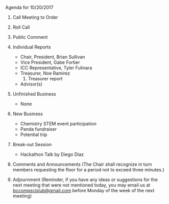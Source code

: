 Agenda for 10/20/2017

1. Call Meeting to Order

2. Roll Call

3. Public Comment

4. Individual Reports
	* Chair, President, Brian Sullivan
	* Vice President, Gabe Fortier
	* ICC Representative, Tyler Fulinara
	* Treasurer, Noe Ramirez
        1. Treasurer report
	* Advisor(s)

5. Unfinished Business
    * None
    
6. New Business
    * Chemistry STEM  event participation
    * Panda fundraiser
    * Potential trip
    
7. Break-out Session
    * Hackathon Talk by Diego Diaz
    
8. Comments and Announcements
	(The Chair shall recognize in turn members requesting the floor for a period not to exceed three minutes.)

9. Adjournment
	(Reminder, if you have any ideas or suggestions for the next meeting that were not mentioned today, you may email us at bccompscislub@gmail.com before Monday of the week of the next meeting)
